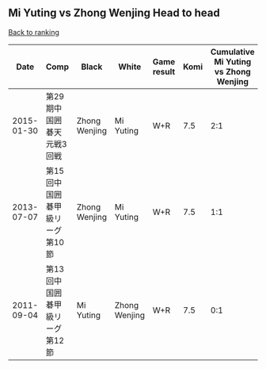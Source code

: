 ## Mi Yuting vs Zhong Wenjing Head to head

[Back to ranking](../../index.md)




| **Date** | **Comp** | **Black** | **White** | **Game result** | **Komi** | **Cumulative Mi Yuting vs Zhong Wenjing** | **Mi Yuting streak** | **Zhong Wenjing streak** | 
| --- | --- | --- | --- | --- | --- | --- | --- | --- |
| 2015-01-30 | 第29期中国囲碁天元戦3回戦 | Zhong Wenjing | Mi Yuting | W+R | 7.5 | 2:1 | 2 | 0 | 
| 2013-07-07 | 第15回中国囲碁甲級リーグ第10節 | Zhong Wenjing | Mi Yuting | W+R | 7.5 | 1:1 | 1 | 0 | 
| 2011-09-04 | 第13回中国囲碁甲級リーグ第12節 | Mi Yuting | Zhong Wenjing | W+R | 7.5 | 0:1 | 0 | 1 |




